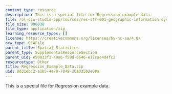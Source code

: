 ```yaml
---
content_type: resource
description: This is a special file for Regression example data.
file: /ol-ocw-studio-app/courses/res-str-001-geographic-information-system-gis-tutorial-january-iap-2016/8d31ebc2a1b54e79784920a025b2e08a_Regression_Example_Data.zip
file_size: 900038
file_type: application/zip
learning_resource_types: []
license: https://creativecommons.org/licenses/by-nc-sa/4.0/
ocw_type: OCWFile
parent_title: Spatial Statistics
parent_type: SupplementalResourceSection
parent_uid: e50033f1-49a6-f59d-6646-e17cae4d4fc2
resourcetype: Other
title: Regression_Example_Data.zip
uid: 8d31ebc2-a1b5-4e79-7849-20a025b2e08a
---
```

This is a special file for Regression example data.